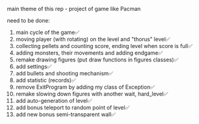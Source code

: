 main theme of this rep - project of game like Pacman

need to be done:
1) main cycle of the game✅
2) moving player (with rotating) on the level and "thorus" level✅
3) collecting pellets and counting score, ending level when score is full✅
4) adding monsters, their movements and adding endgame✅
5) remake drawing figures (put draw functions in figures classes)✅
6) add settings✅
7) add bullets and shooting mechanism✅
8) add statistic (records)✅
9) remove ExitProgram by adding my class of Exception✅
10) remake slowing down figures with another wait, hard_level✅
11) add auto-generation of level✅
12) add bonus teleport to random point of level✅
13) add new bonus semi-transparent wall✅
